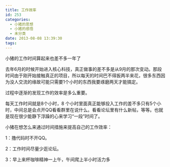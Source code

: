 ```yaml
---
title: 工作效率
id: 253
categories:
  - 小猪的思想
  - 小猪的感悟
  - 未分类
date: 2013-08-08 13:39:30
tags:
---
```


小猪的工作时间算起来也差不多一年了

去年6月的时候开始进入核心科技，真正做事的差不多是从9月的那次变动。那段时间由于刚开始接触真正的项目，所以每天的时间巴不得扳两半来花，很多东西因为没人交流的缘故可能只需要1个小时的东西我要琢磨两天才能搞定。

过程中逐渐的发现工作的效率是多么重要。

每天工作时间就是8个小时，8 个小时里面真正能够投入工作的差不多只有5个小时，中间总是会点开QQ看看群里在说什么。看看论坛里有什么新帖，等等。也就是现在很少能静下浮躁的心来学习“一段”时间了。

小猪在想怎么来通过时间措施来提高自己的工作效率：

1：撸代码时不开QQ。

2：工作时间尽量少逛论坛。

3：早上来杯咖啡精神一上午，午间爬上半小时活力多